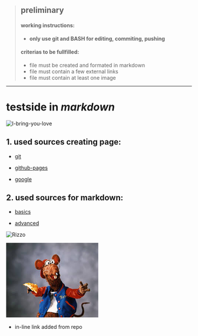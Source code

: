 > ## preliminary
> 
> #### working instructions:
>
> * **only use git and BASH for editing, commiting, pushing**
> 
> #### criterias to be fullfilled:
>
> * file must be created and formated in markdown
> * file must contain a few external links
> * file must contain at least one image




--------------------------------------------------------------------------



# testside in _markdown_

![I-bring-you-love](https://user-images.githubusercontent.com/71644352/94336790-07676900-ffe6-11ea-8eb0-ae06f6d560da.png)


## 1. used sources creating page:
* [git](https://github.com/taitruong/git-started)

* [github-pages](https://pages.github.com/)

* [google](http://www.google.com)

## 2. used sources for markdown:
* [basics](https://www.markdownguide.org/basic-syntax/)

* [advanced](https://guides.github.com/features/mastering-markdown/)


![Rizzo](https://user-images.githubusercontent.com/71644352/94336770-d850f780-ffe5-11ea-880c-f589ed3b65e5.jpg)




![rizzo](https://github.com/KlugeCh/KlugeCh.github.io/blob/master/Rizzo.jpg)


* in-line link added from repo
